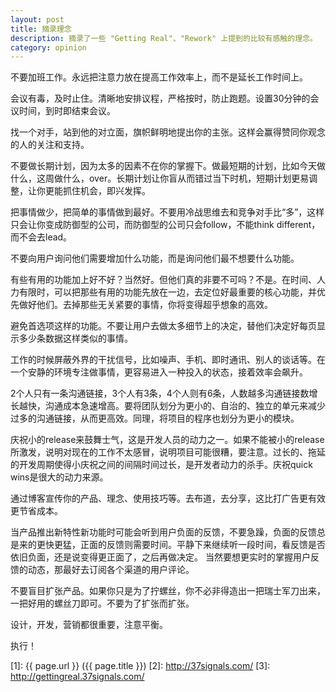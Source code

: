 ```yaml
---
layout: post
title: 摘录理念
description: 摘录了一些 "Getting Real"、"Rework" 上提到的比较有感触的理念。
category: opinion
---
```


不要加班工作。永远把注意力放在提高工作效率上，而不是延长工作时间上。

会议有毒，及时止住。清晰地安排议程，严格按时，防止跑题。设置30分钟的会议时间，到时即结束会议。

找一个对手，站到他的对立面，旗帜鲜明地提出你的主张。这样会赢得赞同你观念的人的关注和支持。

不要做长期计划，因为太多的因素不在你的掌握下。做最短期的计划，比如今天做什么，这周做什么，over。长期计划让你盲从而错过当下时机，短期计划更易调整，让你更能抓住机会，即兴发挥。

把事情做少，把简单的事情做到最好。不要用冷战思维去和竞争对手比“多”，这样只会让你变成防御型的公司，而防御型的公司只会follow，不能think different，而不会去lead。

不要向用户询问他们需要增加什么功能，而是询问他们最不想要什么功能。

有些有用的功能加上好不好？当然好。但他们真的非要不可吗？不是。在时间、人力有限时，可以把那些有用的功能先放在一边，去定位好最重要的核心功能，并优先做好他们。去掉那些无关紧要的事情，你将变得超乎想象的高效。

避免首选项这样的功能。不要让用户去做太多细节上的决定，替他们决定好每页显示多少条数据这样类似的事情。

工作的时候屏蔽外界的干扰信号，比如噪声、手机、即时通讯、别人的谈话等。在一个安静的环境专注做事情，更容易进入一种投入的状态，接着效率会飙升。

2个人只有一条沟通链接，3个人有3条，4个人则有6条，人数越多沟通链接数增长越快，沟通成本急速增高。要将团队划分为更小的、自治的、独立的单元来减少过多的沟通链接，从而更高效。同理，将项目的程序也划分为更小的模块。

庆祝小的release来鼓舞士气，这是开发人员的动力之一。如果不能被小的release所激发，说明对现在的工作不太感冒，说明项目可能很糟，要注意。过长的、拖延的开发周期使得小庆祝之间的间隔时间过长，是开发者动力的杀手。庆祝quick wins是很大的动力来源。

通过博客宣传你的产品、理念、使用技巧等。去布道，去分享，这比打广告更有效更节省成本。

当产品推出新特性新功能时可能会听到用户负面的反馈，不要急躁，负面的反馈总是来的更快更猛，正面的反馈则需要时间。平静下来继续听一段时间，看反馈是否依旧负面，还是说变得更正面了，之后再做决定。
当然要想更实时的掌握用户反馈的动态，那最好去订阅各个渠道的用户评论。

不要盲目扩张产品。如果你只是为了拧螺丝，你不必非得造出一把瑞士军刀出来，一把好用的螺丝刀即可。不要为了扩张而扩张。

设计，开发，营销都很重要，注意平衡。

执行！



[SamirChen]: http://samirchen.com "SamirChen"
[1]: {{ page.url }} ({{ page.title }})
[2]: http://37signals.com/
[3]: http://gettingreal.37signals.com/
